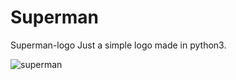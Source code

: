 # Superman
Superman-logo
Just a simple logo made in python3. 




![superman](https://user-images.githubusercontent.com/44844246/161754533-772416b1-bd53-4fc2-af2a-e75bc10cc9da.png)





